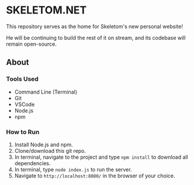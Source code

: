 # SKELETOM.NET
This repository serves as the home for Skeletom's new personal website! 

He will be continuing to build the rest of it on stream, and its codebase will remain open-source.

## About

### Tools Used
* Command Line (Terminal)
* Git
* VSCode
* Node.js
* npm

### How to Run
1) Install Node.js and npm.
2) Clone/download this git repo.
3) In terminal, navigate to the project and type `npm install` to download all dependencies.
4) In terminal, type `node index.js` to run the server.
5) Navigate to `http://localhost:8080/` in the browser of your choice.